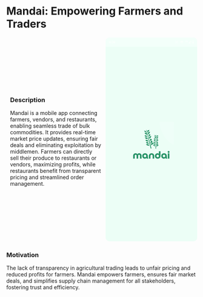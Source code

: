﻿# Mandai: Empowering Farmers and Traders

<div style="display: flex; align-items: center; justify-content: center;">
  <div style="flex: 1; padding: 10px;">
    <h3>Description</h3>
    <p>
      Mandai is a mobile app connecting farmers, vendors, and restaurants, enabling seamless trade of bulk commodities. It provides real-time market price updates, ensuring fair deals and eliminating exploitation by middlemen. Farmers can directly sell their produce to restaurants or vendors, maximizing profits, while restaurants benefit from transparent pricing and streamlined order management.
    </p>
  </div>
  <div style="flex: 1; text-align: center;">
    <img src="assets/demo.gif" alt="Image or GIF" style="width: 300px; border-radius: 10px;">
  </div>
</div>



### Motivation

The lack of transparency in agricultural trading leads to unfair pricing and reduced profits for farmers. Mandai empowers farmers, ensures fair market deals, and simplifies supply chain management for all stakeholders, fostering trust and efficiency.



